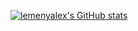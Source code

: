 [![lemenyalex's GitHub stats](https://github-readme-stats.vercel.app/api?username=lemenyalex)](https://github.com/lemenyalex/github-readme-stats)
